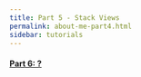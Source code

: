 ```yaml
---
title: Part 5 - Stack Views
permalink: about-me-part4.html
sidebar: tutorials
---
```




#### [Part 6: ?](about-me-part6)
